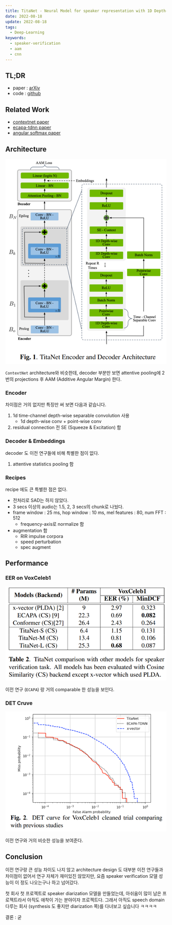 ```yaml
---
title: TitaNet - Neural Model for speaker representation with 1D Depth-wise separable convolutions and global context
date: 2022-08-18
update: 2022-08-18
tags:
  - Deep-Learning
keywords:
  - speaker-verification
  - aam
  - cnn
---
```


## TL;DR

* paper : [arXiv](https://arxiv.org/pdf/2110.04410v1.pdf)
* code : [github](https://github.com/NVIDIA/NeMo)

## Related Work

* [contextnet paper](https://arxiv.org/abs/2005.03191)
* [ecapa-tdnn paper](https://arxiv.org/abs/2005.07143)
* [angular softmax paper](https://arxiv.org/abs/1806.03464)

## Architecture

![img](./architecture.png)

`ContextNet` architecture와 비슷한데, decoder 부분만 보면 attentive pooling에 2번의 projections 후 AAM (Additive Angular Margin) 한다.

### Encoder

차이점은 거의 없지만 특징만 써 보면 다음과 같습니다.

1. 1d time-channel depth-wise separable convolution 사용
   * 1d depth-wise conv + point-wise conv
2. residual connection 전 SE (Squeeze & Excitation) 함

### Decoder & Embeddings

decoder 도 이전 연구들에 비해 특별한 점이 없다.

1. attentive statistics pooling 함

### Recipes

recipe 에도 큰 특별한 점은 없다.

* 전처리로 SAD는 하지 않았다.
* 3 secs 이상의 audio는 1.5, 2, 3 secs의 chunk로 나눴다.
* frame window : 25 ms, hop window : 10 ms, mel features : 80, num FFT : 512
  * frequency-axis로 normalize 함
* augmentation 함
  * RIR impulse corpora
  * speed perturbation
  * spec augment

## Performance

### EER on VoxCeleb1

![img](./voxceleb1_benchmark.png)

이전 연구 (`ECAPA`) 랑 거의 comparable 한 성능을 보인다.

### DET Cruve

![img](./det_curve_benchmark.png)

이전 연구와 거의 비슷한 성능을 보여준다.

## Conclusion

이전 연구랑 큰 성능 차이도 나지 않고 architecture design 도 대부분 이전 연구들과 차이점이 없어서 연구 자체가 재미있진 않았지만, 요즘 speaker verification 모델 성능이 이 정도 나오는구나 하고 넘어갔다.

첫 회사 첫 프로젝트로 speaker diarization 모델을 만들었는데, 아쉬움이 많이 남은 프로젝트라서 아직도 애착이 가는 분야이자 프로젝트다. 그래서 아직도 speech domain 다루는 회사 (synthesis 도 좋지만 diarization 쪽)를 다녀보고 싶습니다 ㅋㅋㅋㅋ

결론 : 굳
